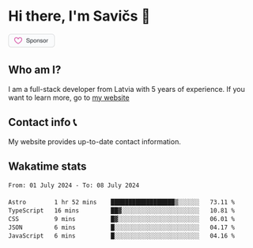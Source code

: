 # Hi there, I'm Savičs 👋

<a href="https://github.com/sponsors/Exerra" title="Sponsor Exerra"><img src="/assets/sponsor.svg?sanitize=true" width="94" height="28" aria-hidden="true"></a>
    
## Who am I?
I am a full-stack developer from Latvia with 5 years of experience. If you want to learn more, go to [my website](https://exerra.xyz)

## Contact info 📞
My website provides up-to-date contact information.

## Wakatime stats

<!--
<a href="https://status.exerra.xyz" id="freshstatus-badge-root"
  data-banner-style="compact">
  <img src="https://public-api.freshstatus.io/v1/public/badge.svg/?badge=0b9b52df-6e1d-4d16-b836-5595b35bcef8" />
    </a>
-->

<!--START_SECTION:waka-->

```txt
From: 01 July 2024 - To: 08 July 2024

Astro        1 hr 52 mins    ██████████████████▒░░░░░░   73.11 %
TypeScript   16 mins         ██▓░░░░░░░░░░░░░░░░░░░░░░   10.81 %
CSS          9 mins          █▓░░░░░░░░░░░░░░░░░░░░░░░   06.01 %
JSON         6 mins          █░░░░░░░░░░░░░░░░░░░░░░░░   04.17 %
JavaScript   6 mins          █░░░░░░░░░░░░░░░░░░░░░░░░   04.16 %
```

<!--END_SECTION:waka-->
    
<!--
![Exerra's Github profile statistics](https://github.stats.exerra.xyz/api?username=Exerra&show_icons=true&theme=buefy&include_all_commits=true&count_private=true)
![Exerra's language statistics](https://github.stats.exerra.xyz/api/top-langs/?username=Exerra&layout=compact)
-->
